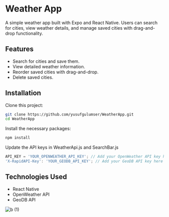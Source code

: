 # Weather App

A simple weather app built with Expo and React Native. Users can search for cities, view weather details, and manage saved cities with drag-and-drop functionality.

## Features

- Search for cities and save them.
- View detailed weather information.
- Reorder saved cities with drag-and-drop.
- Delete saved cities.

## Installation

Clone this project:

```bash
git clone https://github.com/yusufgulumser/WeatherApp.git
cd WeatherApp
```

Install the necessary packages:

```bash
npm install
```

Update the API keys in WeatherApi.js and SearchBar.js

```js
API_KEY = 'YOUR_OPENWEATHER_API_KEY'; // Add your OpenWeather API key here
'X-RapidAPI-Key': 'YOUR_GEODB_API_KEY'; // Add your GeoDB API key here
```

## Technologies Used

- React Native
- OpenWeather API
- GeoDB API

![b (1)](https://github.com/user-attachments/assets/ab9c0eaf-5901-4b19-b425-b9f48cd80ee1)


